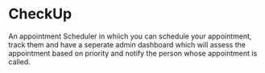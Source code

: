 # CheckUp
An appointment Scheduler in whiich you can schedule your appointment, track them and have a seperate admin dashboard which will assess the appointment based on priority  and notify the person whose appointment is called.
